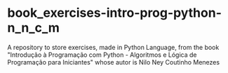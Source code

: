 # book_exercises-intro-prog-python-n_n_c_m
A repository to store exercises, made in Python Language, from the book "Introdução à Programação com Python - Algoritmos e Lógica de Programação para Iniciantes" whose autor is Nilo Ney Coutinho Menezes
